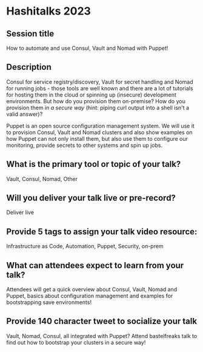 # Hashitalks 2023

## Session title

How to automate and use Consul, Vault and Nomad with Puppet!

## Description

Consul for service registry/discovery, Vault for secret handling and Nomad for running jobs - those tools are well known and there are a lot of tutorials for hosting them in the cloud or spinning up (insecure) development environments. But how do you provision them on-premise? How do you provision them *in a secure way* (hint: piping curl output into a shell isn't a valid answer)?

Puppet is an open source configuration management system. We will use it to provision Consul, Vault and Nomad clusters and also show examples on how Puppet can not only install them, but also use them to configure our monitoring, provide secrets to other systems and spin up jobs.

## What is the primary tool or topic of your talk?

Vault, Consul, Nomad, Other

## Will you deliver your talk live or pre-record?

Deliver live

## Provide 5 tags to assign your talk video resource:

Infrastructure as Code, Automation, Puppet, Security, on-prem

## What can attendees expect to learn from your talk?

Attendees will get a quick overview about Consul, Vault, Nomad and Puppet, basics about configuration management and examples for bootstrapping save environments!

## Provide 140 character tweet to socialize your talk 

Vault, Nomad, Consul, all integrated with Puppet? Attend bastelfreaks talk to find out how to bootstrap your clusters in a secure way!
